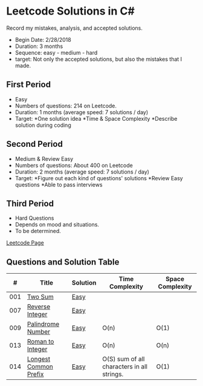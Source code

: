 # Leetcode Solutions in C#
Record my mistakes, analysis, and accepted solutions.

- Begin Date: 2/28/2018
- Duration: 3 months
- Sequence: easy - medium - hard
- target: Not only the accepted solutions, but also the mistakes that I made.


## First Period
- Easy
- Numbers of questions: 214 on Leetcode.
- Duration: 1 months (average speed: 7 solutions / day)
- Target: 
*One solution idea
*Time & Space Complexity
*Describe solution during coding


## Second Period
- Medium & Review Easy
- Numbers of questions: About 400 on Leetcode
- Duration: 2 months (average speed: 7 solutions / day)
- Target: 
*Figure out each kind of questions' solutions
*Review Easy questions
*Able to pass interviews

## Third Period
- Hard Questions
- Depends on mood and situations.
- To be determined.

[Leetcode Page](https://leetcode.com/tiffanywenxin/)
## Questions and Solution Table
|  #  | Title | Solution |  Time Complexity| Space Complexity |
| --- | ----- | -------- |  -------------- | ---------------- |
| 001 | [Two Sum](https://leetcode.com/problems/two-sum/description/) | [Easy](./Easy/001-TwoSum.cs) |  |  |
| 007 | [Reverse Integer](https://leetcode.com/problems/reverse-integer/description/) | [Easy](./Easy/007-ReverseInteger.cs) |  |  |
| 009 | [Palindrome Number](https://leetcode.com/problems/palindrome-number/description/) | [Easy](./Easy/009-PalindromeNumber.cs) | O(n) | O(1) |
| 013 | [Roman to Integer](https://leetcode.com/problems/roman-to-integer/description/) | [Easy](./Easy/013-RomanToInteger.cs) | O(n) | O(n)|
| 014 | [Longest Common Prefix](https://leetcode.com/problems/longest-common-prefix/description/) | [Easy](./Easy/014-LongestCommonPrefix.cs) | O(S) sum of all characters in all strings. | O(1) |
